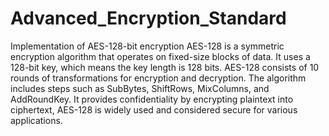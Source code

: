 # Advanced_Encryption_Standard
Implementation of AES-128-bit encryption
AES-128 is a symmetric encryption algorithm that operates on fixed-size blocks of data.
It uses a 128-bit key, which means the key length is 128 bits.
AES-128 consists of 10 rounds of transformations for encryption and decryption.
The algorithm includes steps such as SubBytes, ShiftRows, MixColumns, and AddRoundKey.
It provides confidentiality by encrypting plaintext into ciphertext, AES-128 is widely used and considered secure for various applications.
